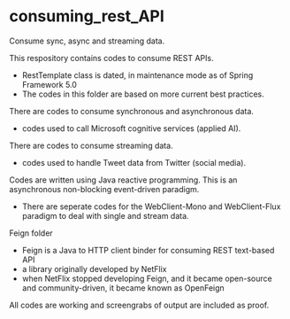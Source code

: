 # consuming_rest_API
Consume sync, async and streaming data.

This respository contains codes to consume REST APIs.
  - RestTemplate class is dated, in maintenance mode as of Spring Framework 5.0
  - The codes in this folder are based on more current best practices.
  
There are codes to consume synchronous and asynchronous data.
  - codes used to call Microsoft cognitive services (applied AI).

There are codes to consume streaming data.
  - codes used to handle Tweet data from Twitter (social media).
  
Codes are written using Java reactive programming. This is an asynchronous non-blocking event-driven paradigm.
  - There are seperate codes for the WebClient-Mono and WebClient-Flux paradigm to  deal with single and stream data.

Feign folder
  - Feign is a Java to HTTP client binder for consuming REST text-based API
  - a library originally developed by NetFlix
  - when NetFlix stopped developing Feign, and it became open-source and community-driven, it became known as OpenFeign

All codes are working and screengrabs of output are included as proof.
